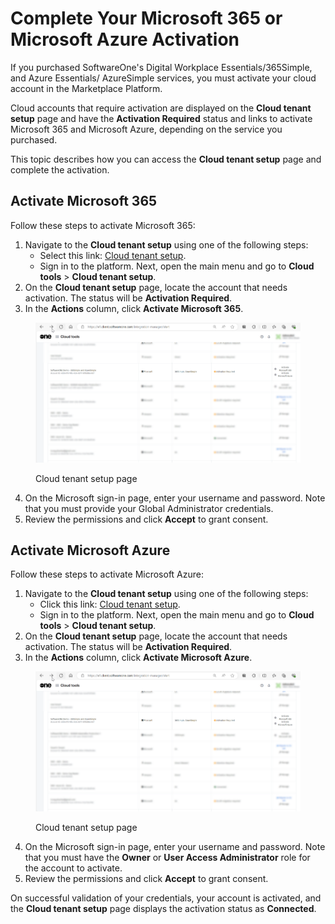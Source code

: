 # Complete Your Microsoft 365 or Microsoft Azure Activation

If you purchased SoftwareOne's Digital Workplace Essentials/365Simple, and Azure Essentials/ AzureSimple services, you must activate your cloud account in the Marketplace Platform.&#x20;

Cloud accounts that require activation are displayed on the **Cloud tenant setup** page and have the **Activation Required** status and links to activate Microsoft 365 and Microsoft Azure, depending on the service you purchased.

This topic describes how you can access the **Cloud tenant setup** page and complete the activation.

## Activate Microsoft 365

Follow these steps to activate Microsoft 365:

1. Navigate to the **Cloud tenant setup** using one of the following steps:
   * Select this link: [Cloud tenant setup](https://v1.client.softwareone.com/integration-manager/start).
   * Sign in to the platform. Next, open the main menu and go to **Cloud tools** > **Cloud tenant setup**.
2. On the **Cloud tenant setup** page, locate the account that needs activation. The status will be **Activation Required**.
3. In the **Actions** column, click **Activate Microsoft 365**.&#x20;

<figure><img src="../../../../.gitbook/assets/ActivationRequired.png" alt=""><figcaption><p>Cloud tenant setup page</p></figcaption></figure>

4. On the Microsoft sign-in page, enter your username and password. Note that you must provide your Global Administrator credentials.
5. Review the permissions and click **Accept** to grant consent.

## Activate Microsoft Azure

Follow these steps to activate Microsoft Azure:

1. Navigate to the **Cloud tenant setup** using one of the following steps:
   * Click this link: [Cloud tenant setup](https://v1.client.softwareone.com/integration-manager/start).
   * Sign in to the platform. Next, open the main menu and go to **Cloud tools** > **Cloud tenant setup**.
2. On the **Cloud tenant setup** page, locate the account that needs activation. The status will be **Activation Required**.
3. In the **Actions** column, click **Activate Microsoft Azure**.

<figure><img src="../../../../.gitbook/assets/ActivationRequired.png" alt=""><figcaption><p>Cloud tenant setup page</p></figcaption></figure>

4. On the Microsoft sign-in page, enter your username and password. Note that you must have the **Owner** or **User Access Administrator** role for the account to activate.
5. Review the permissions and click **Accept** to grant consent.

On successful validation of your credentials, your account is activated, and the **Cloud tenant setup** page displays the activation status as **Connected**.

